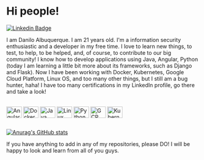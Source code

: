 # Hi people!

[![Linkedin Badge](https://img.shields.io/badge/-LinkedIn-blue?style=flat-square&logo=Linkedin&logoColor=white&link=https://www.linkedin.com/in/danilo-albuquerque-6a821a1b2/)](https://www.linkedin.com/in/danilo-albuquerque-6a821a1b2/)

I am Danilo Albuquerque. I am 21 years old. I'm a information security enthusiastic and a developer in my free time. I love to learn new things, to test, to help, to be helped, and, of course, to contribute to our big community! I know how to develop applications using Java, Angular, Python (today I am learning a little bit more about its frameworks, such as Django and Flask). Now I have been working with Docker, Kubernetes, Google Cloud Platform, Linux OS, and too many other things, but I still am a bug hunter, haha! I have too many certifications in my LinkedIn profile, go there and take a look!

<div style="display: inline_block"><br>
  <img align="center" alt="Angular" height="30" width="40" src="https://cdn.jsdelivr.net/gh/devicons/devicon/icons/angularjs/angularjs-plain.svg"/>
  <img align="center" alt="Docker" height="30" width="40" src="https://cdn.jsdelivr.net/gh/devicons/devicon/icons/docker/docker-original-wordmark.svg"/>
  <img align="center" alt="Java" height="30" width="40" src="https://cdn.jsdelivr.net/gh/devicons/devicon/icons/java/java-original-wordmark.svg" />
  <img align="center" alt="Linux" height="30" width="40" src="https://cdn.jsdelivr.net/gh/devicons/devicon/icons/linux/linux-original.svg"/>
  <img align="center" alt="Python" height="30" width="40" src="https://cdn.jsdelivr.net/gh/devicons/devicon/icons/python/python-original.svg"/>
  <img align="center" alt="GCP" height="30" width="40" src="https://cdn.jsdelivr.net/gh/devicons/devicon/icons/googlecloud/googlecloud-original.svg"/>
  <img align="center" alt="Kubernetes" height="30" width="40" src="https://cdn.jsdelivr.net/gh/devicons/devicon/icons/kubernetes/kubernetes-plain.svg" />
</div>
 
 ##


[![Anurag's GitHub stats](https://github-readme-stats.vercel.app/api?username=daniloalbuqrque&show_icons=true&theme=dracula)](https://github.com/anuraghazra/github-readme-stats)





  

  


If you have anything to add in any of my repositories, please DO! I will be happy to look and learn from all of you guys.
